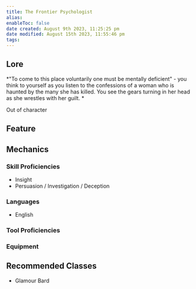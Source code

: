 ```yaml
---
title: The Frontier Psychologist
alias: 
enableToc: false
date created: August 9th 2023, 11:25:25 pm
date modified: August 15th 2023, 11:55:46 pm
tags: 
---
```

## Lore
*"To come to this place voluntarily one must be mentally deficient" - you think to yourself as you listen to the confessions of a woman who is haunted by the many she has killed. You see the gears turning in her head as she wrestles with her guilt. *

Out of character
## Feature

## Mechanics
### Skill Proficiencies
- Insight
- Persuasion / Investigation / Deception
### Languages
- English
### Tool Proficiencies
### Equipment
## Recommended Classes
- Glamour Bard
